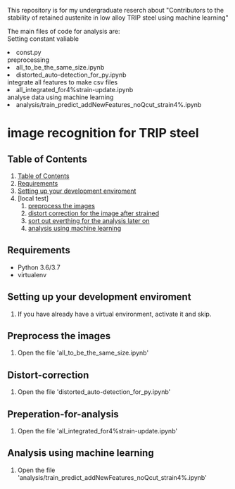 This repository is for my undergraduate reserch about "Contributors to the stability of retained austenite in low alloy TRIP steel using machine learning"

The main files of code for analysis are:  
Setting constant valiable
<li>const.py</li>
preprocessing
<li>all_to_be_the_same_size.ipynb</li>
<li>distorted_auto-detection_for_py.ipynb</li>
integrate all features to make csv files
<li>all_integrated_for4%strain-update.ipynb</li>
analyse data using machine learning
<li>analysis/train_predict_addNewFeatures_noQcut_strain4%.ipynb</li>

# image recognition for TRIP steel

## Table of Contents

1. [Table of Contents](#table-of-contents)
2. [Requirements](#requirements)
3. [Setting up your development enviroment](#setting-up-your-development-enviroment)
4. [local test]
    1. [preprocess the images](#preprocess-the-images)
    2. [distort correction for the image after strained](#distort-correction)
    3. [sort out everthing for the analysis later on](#preperation-for-analysis)
    4. [analysis using machine learning](#analysis-using-machine-learning)

## Requirements

- Python 3.6/3.7
- virtualenv

## Setting up your development enviroment

1. If you have already have a virtual environment, activate it and skip.

## Preprocess the images

1. Open the file 'all_to_be_the_same_size.ipynb'

## Distort-correction

1. Open the file 'distorted_auto-detection_for_py.ipynb'

## Preperation-for-analysis

1. Open the file 'all_integrated_for4%strain-update.ipynb'

## Analysis using machine learning

1. Open the file 'analysis/train_predict_addNewFeatures_noQcut_strain4%.ipynb'




